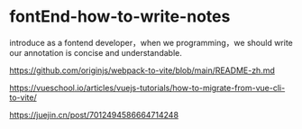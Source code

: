 # fontEnd-how-to-write-notes
introduce as a fontend developer，when we programming，we should write our annotation is concise and understandable.

https://github.com/originjs/webpack-to-vite/blob/main/README-zh.md

https://vueschool.io/articles/vuejs-tutorials/how-to-migrate-from-vue-cli-to-vite/

https://juejin.cn/post/7012494586664714248
